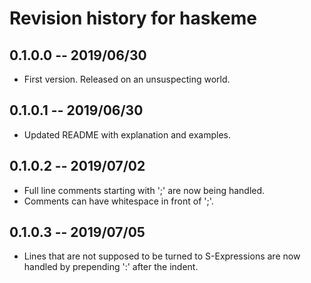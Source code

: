 # Revision history for haskeme

## 0.1.0.0 -- 2019/06/30

* First version. Released on an unsuspecting world.

## 0.1.0.1 -- 2019/06/30

* Updated README with explanation and examples.

## 0.1.0.2 -- 2019/07/02

* Full line comments starting with ';' are now being handled.
* Comments can have whitespace in front of ';'.

## 0.1.0.3 -- 2019/07/05

* Lines that are not supposed to be turned to S-Expressions are now handled by prepending ':' after
  the indent.
